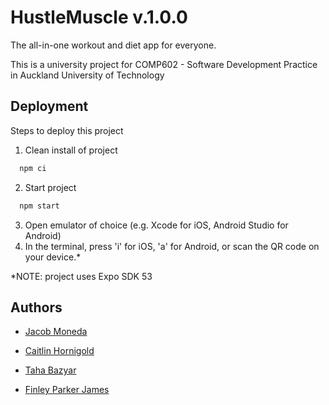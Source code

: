
# HustleMuscle v.1.0.0
The all-in-one workout and diet app for everyone.

This is a university project for COMP602 - Software Development Practice in Auckland University of Technology



## Deployment

Steps to deploy this project

1. Clean install of project
```bash
  npm ci
```
2. Start project
```bash
  npm start
```
3. Open emulator of choice (e.g. Xcode for iOS, Android Studio for Android)
4. In the terminal, press 'i' for iOS, 'a' for Android, or scan the QR code on your device.*

*NOTE: project uses Expo SDK 53
## Authors

- [Jacob Moneda](http://github.com/jacobmoneda "‌")

- [Caitlin Hornigold](http://github.com/caitlinhornigold1 "‌")

- [Taha Bazyar](https://github.com/tahabazyar "‌")

- [Finley Parker James](https://github.com/finleyparker)

